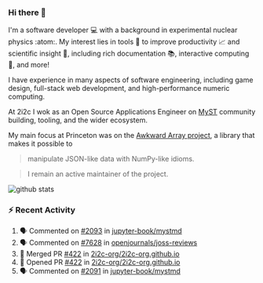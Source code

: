 ### Hi there 👋 

I'm a software developer 💻 with a background in experimental nuclear physics :atom:. My interest lies in tools :wrench: to improve productivity :chart_with_upwards_trend: and scientific insight :telescope:, including rich documentation 📚, interactive computing 🧮, and more! 

I have experience in many aspects of software engineering, including game design, full-stack web development, and high-performance numeric computing. 

At 2i2c I wok as an Open Source Applications Engineer on [MyST](https://github.com/jupyter-book/mystmd) community building, tooling, and the wider ecosystem. 

My main focus at Princeton was on the [Awkward Array project](awkward-array.org/), a library that makes it possible to 
> manipulate JSON-like data with NumPy-like idioms.

> I remain an active maintainer of the project. 

![github stats](https://github-readme-stats.vercel.app/api?username=agoose77&show_icons=true&hide_rank=true&hide_title=true&bg_color=30,e76445,904e95&text_color=efe3ec&icon_color=efe3ec)
<!--
**agoose77/agoose77** is a ✨ _special_ ✨ repository because its `README.md` (this file) appears on your GitHub profile.

Here are some ideas to get you started:

- 🔭 I’m currently working on ...
- 🌱 I’m currently learning ...
- 👯 I’m looking to collaborate on ...
- 🤔 I’m looking for help with ...
- 💬 Ask me about ...
- 📫 How to reach me: ...
- 😄 Pronouns: ...
- ⚡ Fun fact: ...
-->

### :zap: Recent Activity

<!--START_SECTION:activity-->
1. 🗣 Commented on [#2093](https://github.com/jupyter-book/mystmd/pull/2093#issuecomment-2960175682) in [jupyter-book/mystmd](https://github.com/jupyter-book/mystmd)
2. 🗣 Commented on [#7628](https://github.com/openjournals/joss-reviews/issues/7628#issuecomment-2959990389) in [openjournals/joss-reviews](https://github.com/openjournals/joss-reviews)
3. 🎉 Merged PR [#422](https://github.com/2i2c-org/2i2c-org.github.io/pull/422) in [2i2c-org/2i2c-org.github.io](https://github.com/2i2c-org/2i2c-org.github.io)
4. 💪 Opened PR [#422](https://github.com/2i2c-org/2i2c-org.github.io/pull/422) in [2i2c-org/2i2c-org.github.io](https://github.com/2i2c-org/2i2c-org.github.io)
5. 🗣 Commented on [#2091](https://github.com/jupyter-book/mystmd/pull/2091#issuecomment-2958473089) in [jupyter-book/mystmd](https://github.com/jupyter-book/mystmd)
<!--END_SECTION:activity-->
